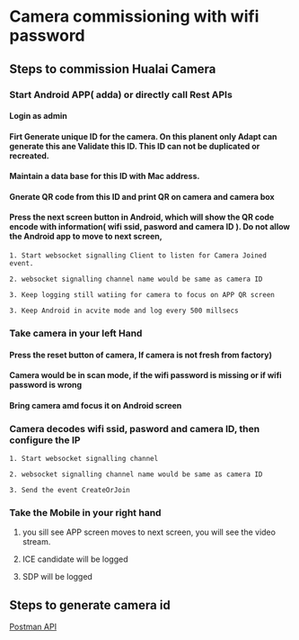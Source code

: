 # Camera commissioning with wifi password 

## Steps to commission Hualai Camera 

### Start Android APP( adda)   or directly call Rest APIs 

#### Login as admin 

#### Firt Generate unique ID for the camera.  On this planent only Adapt can generate this ane Validate this ID.  This ID can not be duplicated or recreated.

#### Maintain a data base for this ID with Mac address.

####  Gnerate QR code from this ID and print QR on camera and camera box

#### Press the next screen button in Android, which will show the QR code  encode with information( wifi ssid, pasword and  camera ID ). Do not allow the Android app to move to next screen,
    
    1. Start websocket signalling Client to listen for Camera Joined event.

    2. websocket signalling channel name would be same as camera ID 

    3. Keep logging still watiing for camera to focus on APP QR screen 
    
    3. Keep Android in acvite mode and log every 500 millsecs  



### Take camera in your left Hand 

#### Press the reset button of camera, If camera is not fresh from factory)

#### Camera would be in scan mode, if the wifi password is missing or if wifi password is wrong

####  Bring camera amd focus it on Android screen

###  Camera decodes wifi ssid, pasword and camera ID, then configure the IP

    1. Start websocket signalling channel  
    
    2. websocket signalling channel name would be same as camera ID 

    3. Send the event CreateOrJoin 




### Take the Mobile  in your right hand
   
   1. you sill see APP screen moves to next screen, you will see the video stream.

   2. ICE candidate will be logged

   3. SDP will be logged 


## Steps to generate camera id 
[Postman API](Api_Test.pdf)





